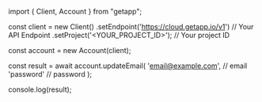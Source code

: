 import { Client, Account } from "getapp";

const client = new Client()
    .setEndpoint('https://cloud.getapp.io/v1') // Your API Endpoint
    .setProject('<YOUR_PROJECT_ID>'); // Your project ID

const account = new Account(client);

const result = await account.updateEmail(
    'email@example.com', // email
    'password' // password
);

console.log(result);
